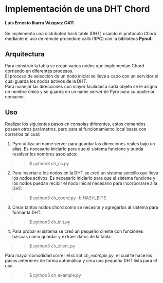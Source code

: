 # Implementación de una DHT Chord

#### Luis Ernesto Ibarra Vázquez C411

Se implementó una distributed hash table (DHT) usando el protocolo *Chord* mediante el uso de remote procedure calls (RPC) con la biblioteca **Pyro4.**  

## Arquitectura

Para construir la tabla se crean varios nodos que implementan Chord corriendo en diferentes procesos.  
El proceso de selección de un nodo inicial se lleva a cabo con un servidor el cual guarda los
nodos activos de la DHT.  
Para manejar las direcciones con mayor facilidad a cada objeto se le asigna un nombre único
y se guarda en un name server de Pyro para su posterior consumo.  

## Uso

Realizar los siguientes pasos en consolas diferentes, estos comandos poseen otros parámetros, pero para el funcionamiento local basta con correrlos tal cual:

1. Pyro utiliza un name server para guardar las direcciones reales bajo un alias. Es necesario iniciarlo para que el sistema funcione y pueda resolver los nombres asociados:  

>> $ python3 ch_ns.py

2. Para insertar a los nodos en la DHT se creó un sistema sencillo que lleva los nodos activos. Es necesario iniciarlo para que el sistema funcione y los nodos puedan recibir el nodo inicial necesario para incorporarse a la DHT:  

>> $ python3 ch_coord.py -b HASH_BITS

3. Crear tantos nodos chord como se necesite y agregarlos al sistema para formar la DHT.

>> $ python3 ch_init.py

4. Para probar el sistema se creó un pequeño cliente con funciones básicas como guardar y extraer datos de la tabla.

>> $ python3 ch_client.py

Para mayor comodidad correr el script *ch_example.py*, el cual te hace los pasos anteriores de forma automática y crea una pequeña DHT lista para el uso.

>> $ python3 ch_example.py
